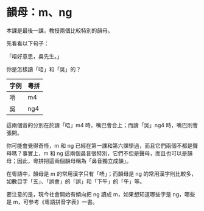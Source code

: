 # 韻母：m、ng

本課是最後一課，教授兩個比較特別的韻母。

先看看以下句子：

「唔好意思，吳先生。」

你是怎樣讀「唔」和「吳」的？

| 字例 | 粵拼 |
|------|------|
| 唔   | m4   |
| 吳   | ng4  |

這兩個音的分別在於讀「唔」m4 時，嘴巴會合上；而讀「吳」ng4 時，嘴巴則會張開。

你可能會覺得奇怪，m 和 ng 已經在第一課和第六課學過，而且它們兩個不都是聲母嗎？事實上，m 和 ng 這兩個鼻音很特別，它們不但是聲母，而且也可以是韻母；因此，粵拼把這兩個韻母稱為「鼻音獨立成韻」。

在粵語中，韻母是 m 的常用漢字只有「唔」；而韻母是 ng 的常用漢字則比較多，如數目字「五」、「誤會」的「誤」和「下午」的「午」等。

要注意的是，現今社會開始有傾向把 ng 讀成 m，如果想知道哪些字是 ng，哪些是 m，可參考《粵語拼音字表》一書。
